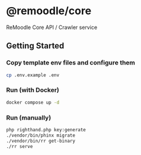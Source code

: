 # @remoodle/core

ReMoodle Core API / Crawler service

## Getting Started

### Copy template env files and configure them

```bash
cp .env.example .env
```

### Run (with Docker)

```bash
docker compose up -d
```

### Run (manually)

```bash
php righthand.php key:generate
./vendor/bin/phinx migrate
./vendor/bin/rr get-binary
./rr serve
```

